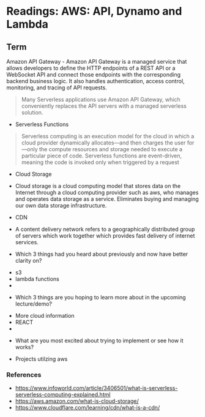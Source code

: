 # Readings: AWS: API, Dynamo and Lambda


## Term

Amazon API Gateway - Amazon API Gateway is a managed service that allows developers to define the HTTP endpoints of a REST API or a WebSocket API and connect those endpoints with the corresponding backend business logic. It also handles authentication, access control, monitoring, and tracing of API requests.

> Many Serverless applications use Amazon API Gateway, which conveniently replaces the API servers with a managed serverless solution.


- Serverless Functions
> Serverless computing is an execution model for the cloud in which a cloud provider dynamically allocates—and then charges the user for—only the compute resources and storage needed to execute a particular piece of code. Serverless functions are event-driven, meaning the code is invoked only when triggered by a request

- Cloud Storage

* Cloud storage is a cloud computing model that stores data on the Internet through a cloud computing provider such as aws, who manages and operates data storage as a service. Eliminates buying and managing our own data storage infrastructure.


- CDN
* A content delivery network refers to a geographically distributed group of servers which work together which provides fast delivery of internet services.

- Which 3 things had you heard about previously and now have better clarity on?

* s3
* lambda functions
*
- Which 3 things are you hoping to learn more about in the upcoming lecture/demo?

* More cloud information
* REACT
* 

- What are you most excited about trying to implement or see how it works?

* Projects utilzing aws


### References
- https://www.infoworld.com/article/3406501/what-is-serverless-serverless-computing-explained.html
- https://aws.amazon.com/what-is-cloud-storage/
- https://www.cloudflare.com/learning/cdn/what-is-a-cdn/
